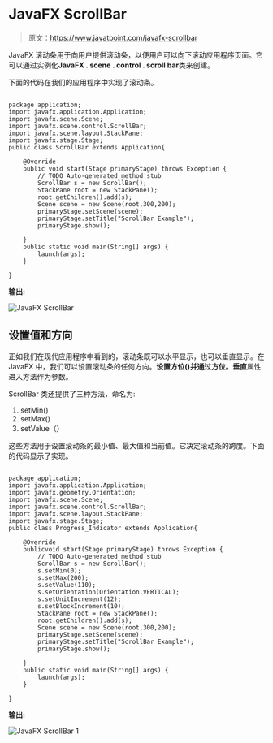 # JavaFX ScrollBar

> 原文：<https://www.javatpoint.com/javafx-scrollbar>

JavaFX 滚动条用于向用户提供滚动条，以便用户可以向下滚动应用程序页面。它可以通过实例化**JavaFX . scene . control . scroll bar**类来创建。

下面的代码在我们的应用程序中实现了滚动条。

```

package application;
import javafx.application.Application;
import javafx.scene.Scene;
import javafx.scene.control.ScrollBar;
import javafx.scene.layout.StackPane;
import javafx.stage.Stage;
public class ScrollBar extends Application{

	@Override
	public void start(Stage primaryStage) throws Exception {
		// TODO Auto-generated method stub
		ScrollBar s = new ScrollBar();
		StackPane root = new StackPane();
		root.getChildren().add(s);
		Scene scene = new Scene(root,300,200);
		primaryStage.setScene(scene);
		primaryStage.setTitle("ScrollBar Example");
		primaryStage.show();

	}
	public static void main(String[] args) {
		launch(args);
	}

}

```

**输出:**

![JavaFX ScrollBar](../img/a534b107f544fff507526b5b33911278.png)

## 设置值和方向

正如我们在现代应用程序中看到的，滚动条既可以水平显示，也可以垂直显示。在 JavaFX 中，我们可以设置滚动条的任何方向。**设置方位()**并通过**方位。垂直**属性进入方法作为参数。

ScrollBar 类还提供了三种方法，命名为:

1.  setMin()
2.  setMax()
3.  setValue（）

这些方法用于设置滚动条的最小值、最大值和当前值。它决定滚动条的跨度。下面的代码显示了实现。

```

package application;
import javafx.application.Application;
import javafx.geometry.Orientation;
import javafx.scene.Scene;
import javafx.scene.control.ScrollBar;
import javafx.scene.layout.StackPane;
import javafx.stage.Stage;
public class Progress_Indicator extends Application{

	@Override
	publicvoid start(Stage primaryStage) throws Exception {
		// TODO Auto-generated method stub
		ScrollBar s = new ScrollBar();
		s.setMin(0);
		s.setMax(200);
		s.setValue(110);
		s.setOrientation(Orientation.VERTICAL);
		s.setUnitIncrement(12);
		s.setBlockIncrement(10);
		StackPane root = new StackPane();
		root.getChildren().add(s);
		Scene scene = new Scene(root,300,200);
		primaryStage.setScene(scene);
		primaryStage.setTitle("ScrollBar Example");
		primaryStage.show();

	}
	public static void main(String[] args) {
		launch(args);
	}

}

```

**输出:**

![JavaFX ScrollBar 1](../img/3ca06fc5541bd0db685ed9343306ceda.png)